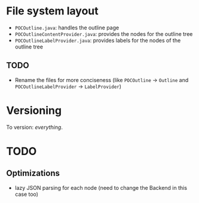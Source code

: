 # File system layout

* `POCOutline.java`: handles the outline page
* `POCOutlineContentProvider.java`: provides the nodes for the outline tree
* `POCOutlineLabelProvider.java`: provides labels for the nodes of the outline tree

## TODO

* Rename the files for more conciseness (like `POCOutline` -> `Outline` and `POCOutlineLabelProvider` -> `LabelProvider`)

# Versioning

To version: _everything_.

# TODO

## Optimizations

* lazy JSON parsing for each node (need to change the Backend in this case too)
